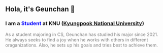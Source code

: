 ## Hola, it's Geunchan  👋

### I am a <span style="color:blue">Student</span> at KNU ([Kyungpook National University](https://www.knu.ac.kr/wbbs/wbbs/main/main.action))
<span style="color:gray">As a student majoring in CS, Geunchan has studied his major since 2021. He always seeks to find a joy when he works with others in different oraganizations. Also, he sets up his goals and tries best to achieve them.</span>

<!--
**geunchanKim/geunchanKim** is a ✨ _special_ ✨ repository because its `README.md` (this file) appears on your GitHub profile.

Here are some ideas to get you started:

- 🔭 I’m currently working on ...
- 🌱 I’m currently learning ...
- 👯 I’m looking to collaborate on ...
- 🤔 I’m looking for help with ...
- 💬 Ask me about ...
- 📫 How to reach me: ...
- 😄 Pronouns: ...
- ⚡ Fun fact: ...
-->
